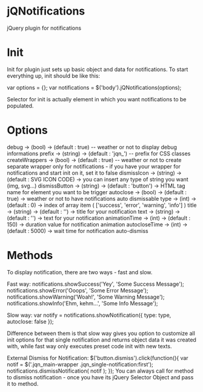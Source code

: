 # jQNotifications
jQuery plugin for notifications


# Init
Init for plugin just sets up basic object and data for notifications.
To start everything up, init should be like this:

var options = {};
var notifications = $('body').jQNotifications(options);

Selector for init is actually element in which you want notifications to be populated.

# Options
debug -> (bool) -> (default : true) -- weather or not to display debug informations
prefix -> (string) -> (default : 'jqn_') -- prefix for CSS classes
createWrappers -> (bool) -> (default : true) -- weather or not to create separate wrapper only for notifications - if you have your wrapper for notifications and start init on it, set it to false
dismissIcon -> (string) -> (default : SVG ICON CODE) -> you can insert any type of string you want (img, svg...)
dismissButton -> (string) -> (default : 'button') -> HTML tag name for element you want to be trigger
autoclose -> (bool) -> (default : true) -> weather or not to have notifications auto dismissable
type -> (int) -> (default : 0) -> index of array item ( ['success', 'error', 'warning', 'info'] )
title -> (string) -> (default : '') -> title for your notification
text -> (string) -> (default : '') -> text for your notification
animationTime -> (int) -> (default : 150) -> duration value for notification animation
autocloseTime -> (int) -> (default : 5000) -> wait time for notification auto-dismiss

# Methods
To display notification, there are two ways - fast and slow.

Fast way:
notifications.showSuccess('Yey', 'Some Success Message');
notifications.showError('Ooops', 'Some Error Message');
notifications.showWarning('Woah!', 'Some Warning Message');
notifications.showInfo('Ehm, kehm...', 'Some Info Message');


Slow way:
var notify = notifications.showNotification({ type: type, autoclose: false });


Difference between them is that slow way gives you option to customize all init options for that single notification and returns object data it was created with, while fast way only executes preset code init with new texts.


External Dismiss for Notification:
$('button.dismiss').click(function(){
  var notif = $('.jqn_main-wrapper .jqn_single-notification:first');
  notifications.dismissNotification( notif );
});
You can always call for method to dismiss notification - once you have its jQuery Selector Object and pass it to method.
